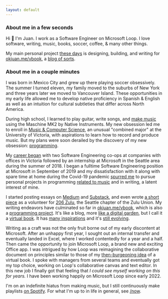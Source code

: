 ```yaml
---
layout: default
---
```


### About me in a few seconds

Hi 👋 I'm Juan.
I work as a Software Engineer on Microsoft Loop.
I love software, writing, music, books, soccer, coffee, & many other things.

My main personal project [these days](https://okjuan.me/vbook/now) is designing, building, and writing for [okjuan.me/vbook](https://okjuan.me/vbook/), a [blog of sorts](https://okjuan.me/vbook/what).

### About me in a couple minutes

I was born in Mexico City and grew up there playing soccer obsessively.
The summer I turned eleven, my family moved to the suburbs of New York and three years later we moved to Vancouver Island.
These opportunities in my early life allowed me to develop native proficiency in Spanish & English as well as an intuition for cultural subtleties that differ across North America.

During high school, I learned to play guitar, write songs, and [make music](https://soundcloud.com/baba-guano) using the Maschine MK2 by Native Instruments.
My new obsession led me to enroll in [Music & Computer Science](https://www.uvic.ca/finearts/music/undergrad/programs/mtech/index.php), an unusual "combined major" at the University of Victoria, with aspirations to learn how to record and produce music.
But my plans were soon derailed by the discovery of my new obsession: [programming](https://okjuan.me/vbook/career).

My [career began](https://okjuan.me/vbook/career-2) with two Software Engineering co-ops at companies with offices in Victoria followed by an internship at Microsoft in the Seattle area during the summer of 2018.
I began a fulltime Software Engineering position at Microsoft in September of 2019 and my dissatisfaction with it along with spare time at home during the Covid-19 pandemic [spurred me](https://okjuan.me/vbook/boredom) to pursue personal projects in programming [related t](https://github.com/okjuan/music-lib-bot)[o music](https://github.com/okjuan/muze-radio) and in writing, a latent interest of mine.

I started posting essays on [Medium](https://okjuan.medium.com/) and [Substack](https://okjuan.substack.com/), and even wrote [a short piece](https://www.206zulu.org/station-space-breaks-ground-at-king-street-station/) as a volunteer for [206 Zulu](https://www.206zulu.org/), the Seattle chapter of the Zulu Union.
My writing endeavors have culminated so far in [okjuan.me/vbook](https://okjuan.github.io/vbook), which is also a [programming project](https://github.com/okjuan/vbook).
It's like a blog, more [like a digital garden](https://okjuan.me/vbook/what), but I call it a [virtual book](https://okjuan.me/vbook/virtual-book).
It has [many inspirations](https://okjuan.me/vbook/come-up-with-ideas) and it's [still evolving](https://okjuan.me/vbook/what-2).

Writing as a craft was not the only fruit borne out of my early discontent at Microsoft.
After an unhappy first year, I sought out an internal transfer and eventually landed in Excel, where I worked contentedly for a year and a half.
Then came the opportunity to join Microsoft Loop, a brand new and exciting Office app.
I was intrigued by how Loop was reimagining the collaborative document on principles similar to those of my [then-burgeoning idea](https://okjuan.medium.com/the-virtual-book-part-1-782ccd4cc360) of a virtual book.
I spoke with managers from several teams and eventually got my top choice, working on Loop's collaborative canvas and text editor.
In this new job I finally got that feeling that _I could see myself working on this for years._
I have been working happily on Microsoft Loop since early 2022.

I'm on an indefinite hiatus from making music, but I still continuously make playlists [on Spotify](https://open.spotify.com/user/jcgalleg).
For what I'm up to in life in general, see [/now](https://okjuan.me/vbook/now).
